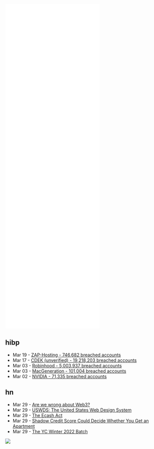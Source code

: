 ![Metrics](https://raw.githubusercontent.com/phixion/phixion/master/metrics.svg)

## hibp

<!--
for https://github.com/phixion/phixion/blob/main/.github/workflows/feeds.yml
-->
<!--START_SECTION:haveibeenpwnd-->
- Mar 19 - [ZAP-Hosting - 746,682 breached accounts](https://haveibeenpwned.com/PwnedWebsites#ZAPHosting)
- Mar 17 - [CDEK (unverified) - 19,218,203 breached accounts](https://haveibeenpwned.com/PwnedWebsites#CDEK)
- Mar 03 - [Robinhood - 5,003,937 breached accounts](https://haveibeenpwned.com/PwnedWebsites#Robinhood)
- Mar 03 - [MacGeneration - 101,004 breached accounts](https://haveibeenpwned.com/PwnedWebsites#MacGeneration)
- Mar 02 - [NVIDIA - 71,335 breached accounts](https://haveibeenpwned.com/PwnedWebsites#NVIDIA)
<!--END_SECTION:haveibeenpwnd-->

## hn

<!--
for https://github.com/phixion/phixion/blob/main/.github/workflows/feeds.yml
-->
<!--START_SECTION:hn-->
- Mar 29 - [Are we wrong about Web3?](https://terminusdb.com/blog/were-we-wrong-about-web3/)
- Mar 29 - [USWDS: The United States Web Design System](https://designsystem.digital.gov/)
- Mar 29 - [The Ecash Act](https://ecashact.us/)
- Mar 29 - [Shadow Credit Score Could Decide Whether You Get an Apartment](https://www.propublica.org/article/how-your-shadow-credit-score-could-decide-whether-you-get-an-apartment)
- Mar 29 - [The YC Winter 2022 Batch](https://www.ycombinator.com/blog/meet-the-yc-winter-2022-batch/)
<!--END_SECTION:hn-->

<!--
for https://yhype.me
-->
![](https://hit.yhype.me/github/profile?user_id=13013670)
